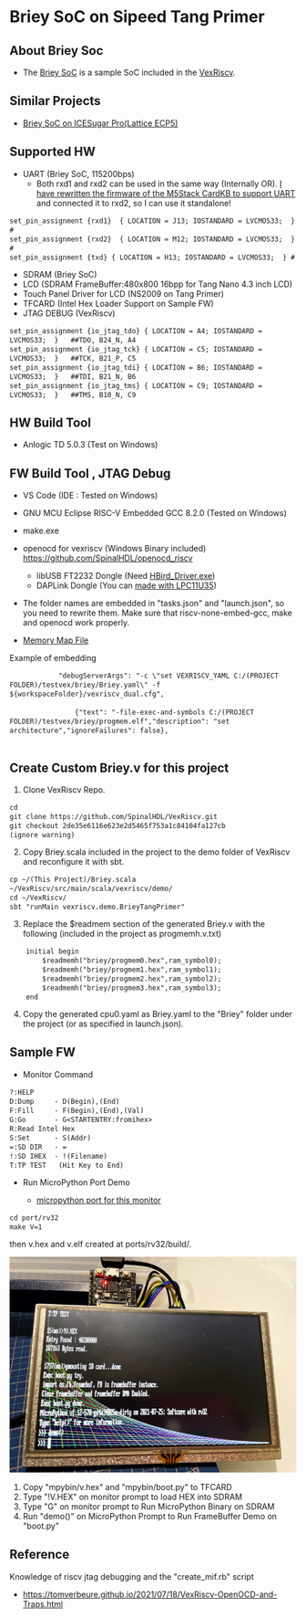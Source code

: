 # Briey SoC on Sipeed Tang Primer

## About Briey Soc
+ The [Briey SoC](https://github.com/SpinalHDL/VexRiscv#briey-soc) is a sample SoC included in the [VexRiscv](https://github.com/SpinalHDL/VexRiscv).

## Similar Projects
- [Briey SoC on ICESugar Pro(Lattice ECP5)](https://github.com/jmio/ECP5_Brieysoc)

## Supported HW
+ UART (Briey SoC, 115200bps)
   + Both rxd1 and rxd2 can be used in the same way (Internally OR).
[I have rewritten the firmware of the M5Stack CardKB to support UART](https://github.com/jmio/CardKB_Serial) and connected it to rxd2, so I can use it standalone!
```
set_pin_assignment {rxd1}  { LOCATION = J13; IOSTANDARD = LVCMOS33;  } #
set_pin_assignment {rxd2}  { LOCATION = M12; IOSTANDARD = LVCMOS33;  } #
set_pin_assignment {txd} { LOCATION = H13; IOSTANDARD = LVCMOS33;  } #
```
+ SDRAM (Briey SoC)
+ LCD (SDRAM FrameBuffer:480x800 16bpp for Tang Nano 4.3 inch LCD)
+ Touch Panel Driver for LCD (NS2009 on Tang Primer)
+ TFCARD (Intel Hex Loader Support on Sample FW)
+ JTAG DEBUG (VexRiscv)
```
set_pin_assignment {io_jtag_tdo} { LOCATION = A4; IOSTANDARD = LVCMOS33;  }   ##TDO, B24_N, A4
set_pin_assignment {io_jtag_tck} { LOCATION = C5; IOSTANDARD = LVCMOS33;  }   ##TCK, B21_P, C5
set_pin_assignment {io_jtag_tdi} { LOCATION = B6; IOSTANDARD = LVCMOS33;  }   ##TDI, B21_N, B6
set_pin_assignment {io_jtag_tms} { LOCATION = C9; IOSTANDARD = LVCMOS33;  }   ##TMS, B10_N, C9

```


## HW Build Tool
+ Anlogic TD 5.0.3 (Test on Windows)

## FW Build Tool , JTAG Debug
+ VS Code (IDE : Tested on Windows)

+ GNU MCU Eclipse RISC-V Embedded GCC 8.2.0 (Tested on Windows)

+ make.exe

+ openocd for vexriscv (Windows Binary included)
https://github.com/SpinalHDL/openocd_riscv  

    + libUSB FT2232 Dongle (Need [HBird_Driver.exe](https://bigbits.oss-cn-qingdao.aliyuncs.com/Arduino_for_Licheetang_with_hbird_e203_mini/Driver/HBird_Driver.exe))
    + DAPLink Dongle (You can [made with LPC11U35](https://jmio.github.io/use_11u35_as_daplink.html)) 

+ The folder names are embedded in "tasks.json" and "launch.json", so you need to rewrite them.
Make sure that riscv-none-embed-gcc, make and openocd work properly.

+ [Memory Map File](./SipeedTangBriey_MemoryMap.xlsx)

Example of embedding
```
            "debugServerArgs": "-c \"set VEXRISCV_YAML C:/(PROJECT FOLDER)/testvex/briey/Briey.yaml\" -f ${workspaceFolder}/vexriscv_dual.cfg",

                {"text": "-file-exec-and-symbols C:/(PROJECT FOLDER)/testvex/briey/progmem.elf","description": "set architecture","ignoreFailures": false},
 
```

## Create Custom Briey.v for this project
1. Clone VexRiscv Repo.
```
cd 
git clone https://github.com/SpinalHDL/VexRiscv.git
git checkout 2de35e6116e623e2d5465f753a1c84104fa127cb
(ignore warning)
```
2. Copy Briey.scala included in the project to the demo folder of VexRiscv and reconfigure it with sbt.

```
cp ~/(This Project)/Briey.scala ~/VexRiscv/src/main/scala/vexriscv/demo/
cd ~/VexRiscv/
sbt "runMain vexriscv.demo.BrieyTangPrimer"
```

3. Replace the $readmem section of the generated Briey.v with the following (included in the project as progmemh.v.txt)

```
    initial begin
        $readmemh("briey/progmem0.hex",ram_symbol0);
        $readmemh("briey/progmem1.hex",ram_symbol1);
        $readmemh("briey/progmem2.hex",ram_symbol2);
        $readmemh("briey/progmem3.hex",ram_symbol3);
    end
```

4. Copy the generated cpu0.yaml as Briey.yaml to the "Briey" folder under the project (or as specified in launch.json). 

## Sample FW

+ Monitor Command
```
?:HELP
D:Dump     - D(Begin),(End)
F:Fill     - F(Begin),(End),(Val)
G:Go       - G<STARTENTRY:fromihex>
R:Read Intel Hex
S:Set      - S(Addr)
=:SD DIR   - =
!:SD IHEX  - !(Filename)
T:TP TEST   (Hit Key to End)
```

+ Run MicroPython Port Demo

   + [micropython port for this monitor](https://github.com/jmio/micropython)

```
cd port/rv32
make V=1
```

then v.hex and v.elf created at ports/rv32/build/.

![MicroPythonImage](https://github.com/jmio/testvex/blob/main/mpybin/fbdemo.jpg)

1. Copy "mpybin/v.hex" and "mpybin/boot.py" to TFCARD
2. Type "!V.HEX" on monitor prompt to load HEX into SDRAM
3. Type "G" on monitor prompt to Run MicroPython Binary on SDRAM
4. Run "demo()" on MicroPython Prompt to Run FrameBuffer Demo on "boot.py" 

## Reference
Knowledge of riscv jtag debugging and the "create_mif.rb" script
+ https://tomverbeure.github.io/2021/07/18/VexRiscv-OpenOCD-and-Traps.html
 
 